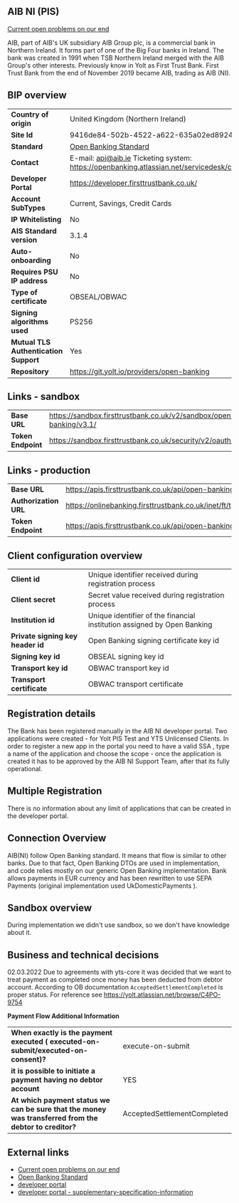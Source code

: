 ## AIB NI (PIS)
[Current open problems on our end][1]

AIB, part of AIB's UK subsidiary AIB Group plc, is a commercial bank in Northern Ireland. It forms part of one of the 
Big Four banks in Ireland. The bank was created in 1991 when TSB Northern Ireland merged with the AIB Group's 
other interests. Previously know in Yolt as First Trust Bank. First Trust Bank from the end of November 2019 became 
AIB, trading as AIB (NI).

## BIP overview

|                                       |                                                                                                                                                                                       |
|---------------------------------------|---------------------------------------------------------------------------------------------------------------------------------------------------------------------------------------|
| **Country of origin**                 | United Kingdom (Northern Ireland)                                                                                                                                                     | 
| **Site Id**                           | 9416de84-502b-4522-a622-635a02ed8924                                                                                                                                                  |
| **Standard**                          | [Open Banking Standard][2]                                                                                                                                                            |
| **Contact**                           | E-mail: api@aib.ie Ticketing system: https://openbanking.atlassian.net/servicedesk/customer/portal/1 |
| **Developer Portal**                  | https://developer.firsttrustbank.co.uk/                                                                                                                                               | 
| **Account SubTypes**                  | Current, Savings, Credit Cards                                                                                                                                                        |
| **IP Whitelisting**                   | No                                                                                                                                                                                    |
| **AIS Standard version**              | 3.1.4                                                                                                                                                                                 |
| **Auto-onboarding**                   | No                                                                                                                                                                                    |
| **Requires PSU IP address**           | No                                                                                                                                                                                    |
| **Type of certificate**               | OBSEAL/OBWAC                                                                                                                                                                          |
| **Signing algorithms used**           | PS256                                                                                                                                                                                 |
| **Mutual TLS Authentication Support** | Yes                                                                                                                                                                                   |
| **Repository**                        | https://git.yolt.io/providers/open-banking                                                                                                                                            |

## Links - sandbox

|                    |                                                                    |
|--------------------|--------------------------------------------------------------------|
| **Base URL**       | https://sandbox.firsttrustbank.co.uk/v2/sandbox/open-banking/v3.1/ |
| **Token Endpoint** | https://sandbox.firsttrustbank.co.uk/security/v2/oauth/token/      | 

## Links - production

|                       |                                                                 |
|-----------------------|-----------------------------------------------------------------|
| **Base URL**          | https://apis.firsttrustbank.co.uk/api/open-banking              |
| **Authorization URL** | https://onlinebanking.firsttrustbank.co.uk/inet/ft/tpplogin.htm | 
| **Token Endpoint**    | https://apis.firsttrustbank.co.uk/api/open-banking              | 

## Client configuration overview

|                                   |                                                                         |
|-----------------------------------|-------------------------------------------------------------------------|
| **Client id**                     | Unique identifier received during registration process                  | 
| **Client secret**                 | Secret value received during registration process                       | 
| **Institution id**                | Unique identifier of the financial institution assigned by Open Banking |
| **Private signing key header id** | Open Banking signing certificate key id                                 |
| **Signing key id**                | OBSEAL signing key id                                                   |
| **Transport key id**              | OBWAC transport key id                                                  |
| **Transport certificate**         | OBWAC transport certificate                                             |

## Registration details

The Bank has been registered manually in the AIB NI developer portal. Two applications were created - for Yolt PIS Test 
and YTS Unlicensed Clients. In order to register a new app in the portal you need to have a valid SSA , type a name
of the application and choose the scope - once the application is created it has to be approved by the AIB NI Support
Team, after that its fully operational.

## Multiple Registration

There is no information about any limit of applications that can be created in the developer portal.

## Connection Overview

AIB(NI) follow Open Banking standard. It means that flow is similar to other banks. Due to that fact,
Open Banking DTOs are used in implementation, and code relies mostly on our generic Open Banking implementation.
Bank allows payments in EUR currency and has been rewritten to use SEPA Payments (original implementation used 
UkDomesticPayments ).

## Sandbox overview

During implementation we didn't use sandbox, so we don't have knowledge about it.

## Business and technical decisions

02.03.2022 Due to agreements with yts-core it was decided that we want to treat payment as completed once money has been
deducted from debtor account. According to OB documentation `AcceptedSettlementCompleted` is proper status. For
reference see https://yolt.atlassian.net/browse/C4PO-9754

**Payment Flow Additional Information**

|                                                                                                        |                             |
|--------------------------------------------------------------------------------------------------------|-----------------------------|
| **When exactly is the payment executed ( executed-on-submit/executed-on-consent)?**                    | execute-on-submit           |
| **it is possible to initiate a payment having no debtor account**                                      | YES                         |
| **At which payment status we can be sure that the money was transferred from the debtor to creditor?** | AcceptedSettlementCompleted |

## External links
* [Current open problems on our end][1]
* [Open Banking Standard][2]
* [developer portal][3]
* [developer portal - supplementary-specification-information][4]

[1]: <https://yolt.atlassian.net/issues/?jql=project%20%3D%20C4PO%20AND%20component%20%3D%20AIB_NI%20AND%20status%20!%3D%20Done%20AND%20Resolution%20%3D%20Unresolved%20ORDER%20BY%20status>

[2]: <https://standards.openbanking.org.uk/>

[3]: <https://developer.firsttrustbank.co.uk//>

[4]: <https://developer.firsttrustbank.co.uk/supplementary-specification-information-ftb/>
